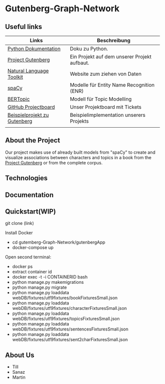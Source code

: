 # Gutenberg-Graph-Network

## Useful links 
| Links  |Beschreibung   |
|---|---|
| [Python Dokumentation](https://docs.python.org/3.11/library/index.html)  | Doku zu Python.  |
| [Project Gutenberg](https://www.gutenberg.org/)  | Ein Projekt auf dem unserer Projekt aufbaut.  |
| [Natural Language Toolkit](https://www.nltk.org/) | Website zum ziehen von Daten  |
| [spaCy](https://spacy.io/)  | Modelle für Entity Name Recognition (ENR) |
| [BERTopic](https://github.com/MaartenGr/BERTopic)  | Modell für Topic Modelling  |
| [GitHub Projectboard](https://github.com/users/schanikk/projects/3/views/1?layout=board)  | Unser Projektboard mit Tickets  |
| [Beispielprojekt zu Gutenberg](https://dharc-org.github.io/mythlod/index.html)  | Beispielimplementation unserers Projekts  |
|   |   |

## About the Project

Our project makes use of already built models from "spaCy" to create and visualize associations between characters and topics in a book from the [Project Gutenberg](https://www.gutenberg.org/) or from the complete corpus.

## Technologies

## Documentation


## Quickstart(WIP)

git clone (link)

Install Docker

- cd gutemberg-Graph-Network/gutenbergApp
- docker-compose up

Open second terminal:

- docker ps
- extract container id
- docker exec -t -i CONTAINERID bash
- python manage.py makemigrations
- python manage.py migrate
- python manage.py loaddata webDB/fixtures/utf9fixtures/bookFixturesSmall.json
- python manage.py loaddata webDB/fixtures/utf9fixtures/characterFixturesSmall.json
- python manage.py loaddata webDB/fixtures/utf9fixtures/topicsFixturesSmall.json
- python manage.py loaddata webDB/fixtures/utf9fixtures/sentencesFixturesSmall.json
- python manage.py loaddata webDB/fixtures/utf9fixtures/sent2charFixturesSmall.json


## About Us

- Till
- Sanaz
- Martin
